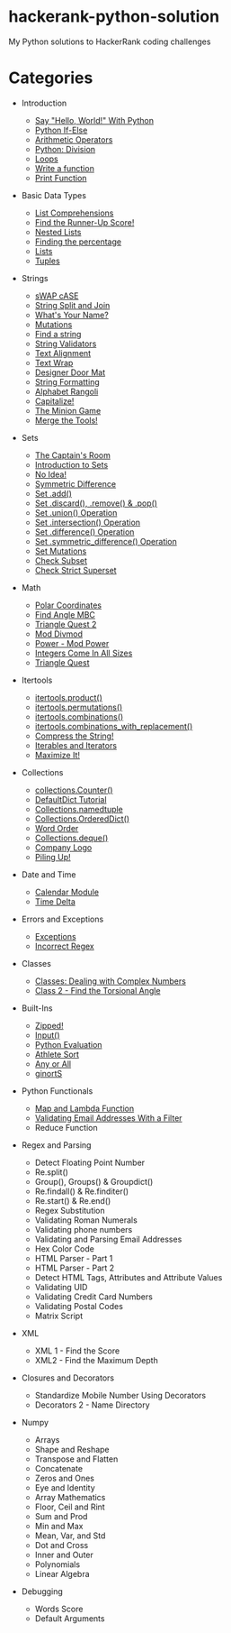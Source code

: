 # hackerank-python-solution
My Python solutions to HackerRank coding challenges

# Categories
- Introduction
  - [Say "Hello, World!" With Python](solutions/Introduction/hello_world.py)
  - [Python If-Else](solutions/Introduction/Python-If-Else)
  - [Arithmetic Operators](solutions/Introduction/Arithmetic_Operators)
  - [Python: Division](solutions/Introduction/Division)
  - [Loops](solutions/Introduction/Loops)
  - [Write a function](solutions/Introduction/Write_a_function)
  - [Print Function](solutions/Introduction/Print_Function)


- Basic Data Types
  - [List Comprehensions](solutions/Basic_Data_Types/List_Comprehensions)
  - [Find the Runner-Up Score!](solutions/Basic_Data_Types/Find_the_Runner-Up_Score)
  - [Nested Lists](solutions/Basic_Data_Types/Nested_Lists)
  - [Finding the percentage](solutions/Basic_Data_Types/Finding_the_percentage)
  - [Lists](solutions/Basic_Data_Types/Lists)
  - [Tuples](solutions/Basic_Data_Types/Tuples)


- Strings
  - [sWAP cASE](solutions/Strings/sWAP_cASE)
  - [String Split and Join](solutions/Strings/String_Split_and_Join)
  - [What's Your Name?](solutions/Strings/What_is_Your_Name)
  - [Mutations](solutions/Strings/Mutations)
  - [Find a string](solutions/Strings/Find_a_string)
  - [String Validators](solutions/Strings/String_Validators)
  - [Text Alignment](solutions/Strings/Text_Alignment)
  - [Text Wrap](solutions/Strings/Text_Wrap)
  - [Designer Door Mat](solutions/Strings/Designer_Door_Mat)
  - [String Formatting](solutions/Strings/String_Formatting)
  - [Alphabet Rangoli](solutions/Strings/Alphabet_Rangoli)
  - [Capitalize!](solutions/Strings/Capitalize)
  - [The Minion Game](solutions/Strings/The_Minion_Game)
  - [Merge the Tools!](solutions/Strings/Merge_the_Tools)


- Sets
  - [The Captain's Room](solutions/Sets/The_Captain_Room)
  - [Introduction to Sets](solutions/Sets/Introduction_to_Sets)
  - [No Idea!](solutions/Sets/No_Idea)
  - [Symmetric Difference](solutions/Sets/Symmetric_Difference)
  - [Set .add()](solutions/Sets/add)
  - [Set .discard(), .remove() & .pop()](solutions/Sets/discard_remove_pop())
  - [Set .union() Operation](solutions/Sets/union()_Operation)
  - [Set .intersection() Operation](solutions/Sets/intersection()_Operation)
  - [Set .difference() Operation](solutions/Sets/difference()_Operation)
  - [Set .symmetric_difference() Operation](solutions/Sets/symmetric_difference()_Operation)
  - [Set Mutations](solutions/Sets/Mutations)
  - [Check Subset](solutions/Sets/Check_Subset)
  - [Check Strict Superset](solutions/Sets/Strict_Superset)


- Math
  - [Polar Coordinates](solutions/Math/Polar_coordinates)
  - [Find Angle MBC](solutions/Math/Find_Angle_MBC)
  - [Triangle Quest 2](solutions/Math/Triangle_Quest_2)
  - [Mod Divmod](solutions/Math/Mod_Divmod)
  - [Power - Mod Power](solutions/Math/Mod_Power)
  - [Integers Come In All Sizes](solutions/Math/Integers_Come_In_All_Sizes)
  - [Triangle Quest](solutions/Math/Triangle_Quest)


- Itertools
  - [itertools.product()](solutions/Itertools/itertools.product)
  - [itertools.permutations()](solutions/Itertools/itertools.permutations)
  - [itertools.combinations()](solutions/Itertools/itertools.combinations)
  - [itertools.combinations_with_replacement()](solutions/Itertools/itertools.combinations_with_replacement)
  - [Compress the String!](solutions/Itertools/Compress_the_String)
  - [Iterables and Iterators](solutions/Itertools/Iterables_and_Iterators)
  - [Maximize It!](solutions/Itertools/Maximize_It)

- Collections
  - [collections.Counter()](solutions/Collections/collections_Counter)
  - [DefaultDict Tutorial](solutions/Collections/DefaultDict_Tutorial)
  - [Collections.namedtuple](solutions/Collections/Collections_namedtuple)
  - [Collections.OrderedDict()](solutions/Collections/OrderedDict)
  - [Word Order](solutions/Collections/WordOrder)
  - [Collections.deque()](solutions/Collections/deque())
  - [Company Logo](solutions/Collections/Company_Logo)
  - [Piling Up!](solutions/Collections/Piling_Up)


- Date and Time
  - [Calendar Module](solutions/Date_and_Time/Calendar_Module)
  - [Time Delta](solutions/Date_and_Time/Time_Delta)


- Errors and Exceptions
  - [Exceptions](solutions/Errors_and_Exceptions/Exceptions)
  - [Incorrect Regex](solutions/Errors_and_Exceptions/Incorrect_Regex)

- Classes
  - [Classes: Dealing with Complex Numbers](solutions/Classes/Dealing_with_Complex_Numbers)
  - [Class 2 - Find the Torsional Angle](solutions/Classes/Find_the_Torsional_Angle)

- Built-Ins
  - [Zipped!](solutions/Built-Ins/Zipped)
  - [Input()](solutions/Built-Ins/Input)
  - [Python Evaluation](solutions/Built-Ins/Evaluation)
  - [Athlete Sort](solutions/Built-Ins/Athlete_Sort)
  - [Any or All](solutions/Built-Ins/Any_or_All)
  - [ginortS](solutions/Built-Ins/ginortS)


- Python Functionals
  - [Map and Lambda Function](solutions/Functionals/Map_and_Lambda_Function)
  - [Validating Email Addresses With a Filter](solutions/Functionals/Validating_Email_Addresses_With_a_Filter)
  - Reduce Function

- Regex and Parsing
  - Detect Floating Point Number
  - Re.split()
  - Group(), Groups() & Groupdict()
  - Re.findall() & Re.finditer()
  - Re.start() & Re.end()
  - Regex Substitution
  - Validating Roman Numerals
  - Validating phone numbers
  - Validating and Parsing Email Addresses
  - Hex Color Code
  - HTML Parser - Part 1
  - HTML Parser - Part 2
  - Detect HTML Tags, Attributes and Attribute Values
  - Validating UID
  - Validating Credit Card Numbers
  - Validating Postal Codes
  - Matrix Script

- XML
  - XML 1 - Find the Score
  - XML2 - Find the Maximum Depth

- Closures and Decorators
  - Standardize Mobile Number Using Decorators
  - Decorators 2 - Name Directory

- Numpy
  - Arrays
  - Shape and Reshape
  - Transpose and Flatten
  - Concatenate
  - Zeros and Ones
  - Eye and Identity
  - Array Mathematics
  - Floor, Ceil and Rint
  - Sum and Prod
  - Min and Max
  - Mean, Var, and Std
  - Dot and Cross
  - Inner and Outer
  - Polynomials
  - Linear Algebra


- Debugging
  - Words Score
  - Default Arguments

  
